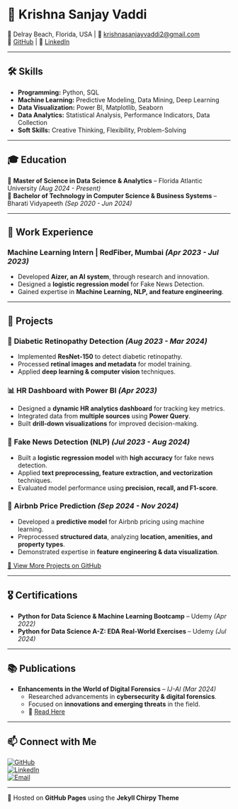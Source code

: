 # 🚀 Krishna Sanjay Vaddi  

 

📍 Delray Beach, Florida, USA | 📧 [krishnasanjayvaddi2@gmail.com](mailto:krishnasanjayvaddi2@gmail.com)  
🔗 [GitHub](https://github.com/KrishnaSAN6969) | 🔗 [LinkedIn](#)  

---

## 🛠 Skills  
- **Programming:** Python, SQL  
- **Machine Learning:** Predictive Modeling, Data Mining, Deep Learning  
- **Data Visualization:** Power BI, Matplotlib, Seaborn  
- **Data Analytics:** Statistical Analysis, Performance Indicators, Data Collection  
- **Soft Skills:** Creative Thinking, Flexibility, Problem-Solving  

---

## 🎓 Education  
📌 **Master of Science in Data Science & Analytics** – Florida Atlantic University *(Aug 2024 - Present)*  
📌 **Bachelor of Technology in Computer Science & Business Systems** – Bharati Vidyapeeth *(Sep 2020 - Jun 2024)*  

---

## 💼 Work Experience  
### **Machine Learning Intern | RedFiber, Mumbai** *(Apr 2023 - Jul 2023)*  
- Developed **Aizer, an AI system**, through research and innovation.  
- Designed a **logistic regression model** for Fake News Detection.  
- Gained expertise in **Machine Learning, NLP, and feature engineering**.  

---

## 🚀 Projects  
### 🏥 **Diabetic Retinopathy Detection** *(Aug 2023 - Mar 2024)*  
- Implemented **ResNet-150** to detect diabetic retinopathy.  
- Processed **retinal images and metadata** for model training.  
- Applied **deep learning & computer vision** techniques.  

### 📊 **HR Dashboard with Power BI** *(Apr 2023)*  
- Designed a **dynamic HR analytics dashboard** for tracking key metrics.  
- Integrated data from **multiple sources** using **Power Query**.  
- Built **drill-down visualizations** for improved decision-making.  

### 📰 **Fake News Detection (NLP)** *(Jul 2023 - Aug 2024)*  
- Built a **logistic regression model** with **high accuracy** for fake news detection.  
- Applied **text preprocessing, feature extraction, and vectorization** techniques.  
- Evaluated model performance using **precision, recall, and F1-score**.  

### 🏡 **Airbnb Price Prediction** *(Sep 2024 - Nov 2024)*  
- Developed a **predictive model** for Airbnb pricing using machine learning.  
- Preprocessed **structured data**, analyzing **location, amenities, and property types**.  
- Demonstrated expertise in **feature engineering & data visualization**.  

[🔗 View More Projects on GitHub](https://github.com/KrishnaSAN6969)  

---

## 🎖 Certifications  
- **Python for Data Science & Machine Learning Bootcamp** – Udemy *(Apr 2022)*  
- **Python for Data Science A-Z: EDA Real-World Exercises** – Udemy *(Jul 2024)*  

---

## 📚 Publications  
- **Enhancements in the World of Digital Forensics** – *IJ-AI* *(Mar 2024)*  
  - Researched advancements in **cybersecurity & digital forensics**.  
  - Focused on **innovations and emerging threats** in the field.  
  - 🔗 [Read Here](http://doi.org/10.11591/ijai.v13.i1.pp680-686)  

---

## 📫 Connect with Me  
[![GitHub](https://img.shields.io/badge/GitHub-Profile-blue?logo=github)](https://github.com/KrishnaSAN6969)  
[![LinkedIn](https://img.shields.io/badge/LinkedIn-Profile-blue?logo=linkedin)](https://www.linkedin.com/in/krishna-sanjay-vaddi)  
[![Email](https://img.shields.io/badge/Email-Contact-blue?logo=gmail)](mailto:krishnasanjayvaddi2@gmail.com)  

---

📌 Hosted on **GitHub Pages** using the **Jekyll Chirpy Theme**  

